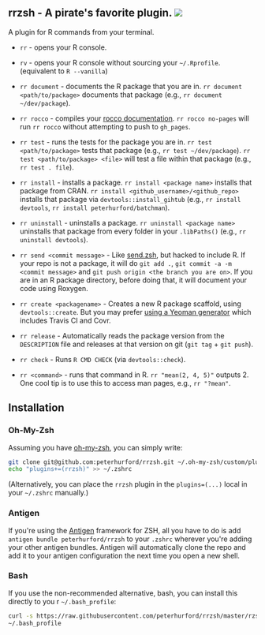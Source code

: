 ## rrzsh - A pirate's favorite plugin. ![](https://img.shields.io/github/tag/peterhurford/rrzsh.svg)

A plugin for R commands from your terminal.

* `rr` - opens your R console.

* `rv` - opens your R console without sourcing your `~/.Rprofile`.  (equivalent to `R --vanilla`)

* `rr document` - documents the R package that you are in.  `rr document <path/to/package>` documents that package (e.g., `rr document ~/dev/package`).

* `rr rocco` - compiles your [rocco documentation](https://github.com/robertzk/rocco).  `rr rocco no-pages` will run `rr rocco` without attempting to push to `gh_pages`.

* `rr test` - runs the tests for the package you are in.  `rr test <path/to/package>` tests that package (e.g., `rr test ~/dev/package`).  `rr test <path/to/package> <file>` will test a file within that package (e.g., `rr test . file`).

* `rr install` - installs a package.  `rr install <package name>` installs that package from CRAN.  `rr install <github_username>/<github_repo>` installs that package via `devtools::install_gihtub` (e.g., `rr install devtools`, `rr install peterhurford/batchman`).

* `rr uninstall` - uninstalls a package.  `rr uninstall <package name>` uninstalls that package from every folder in your `.libPaths()` (e.g., `rr uninstall devtools`).

* `rr send <commit message>` - Like [send.zsh](https://github.com/robertzk/send.zsh), but hacked to include R.  If your repo is not a package, it will do `git add .`, `git commit -a -m <commit message>` and `git push origin <the branch you are on>`.  If you are in an R package directory, before doing that, it will document your code using Roxygen.

* `rr create <packagename>` - Creates a new R package scaffold, using `devtools::create`.  But you may prefer [using a Yeoman generator](https://github.com/kirillseva/generator-newpackage) which includes Travis CI and Covr.

* `rr release` - Automatically reads the package version from the `DESCRIPTION` file and releases at that version on git (`git tag` + `git push`).
 
* `rr check` - Runs `R CMD CHECK` (via `devtools::check`).

* `rr <command>` - runs that command in R.  `rr "mean(2, 4, 5)"` outputs 2.  One cool tip is to use this to access man pages, e.g., `rr "?mean"`.


## Installation

### Oh-My-Zsh

Assuming you have [oh-my-zsh](https://github.com/robbyrussell/oh-my-zsh), you can
simply write:

```bash
git clone git@github.com:peterhurford/rrzsh.git ~/.oh-my-zsh/custom/plugins/rrzsh
echo "plugins+=(rrzsh)" >> ~/.zshrc
```

(Alternatively, you can place the `rrzsh` plugin in the `plugins=(...)` local in your `~/.zshrc` manually.)

### Antigen
If you're using the [Antigen](https://github.com/zsh-users/antigen) framework for ZSH, all you have to do is add `antigen bundle peterhurford/rrzsh` to your `.zshrc` wherever you're adding your other antigen bundles. Antigen will automatically clone the repo and add it to your antigen configuration the next time you open a new shell.

### Bash
If you use the non-recommended alternative, bash, you can install this directly to you
r `~/.bash_profile`:

```bash
curl -s https://raw.githubusercontent.com/peterhurford/rrzsh/master/rzsh.plugin.zsh >>
~/.bash_profile
```
